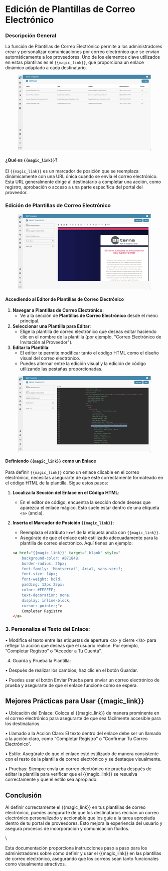 # Edición de Plantillas de Correo Electrónico

### Descripción General

La función de Plantillas de Correo Electrónico permite a los administradores crear y personalizar comunicaciones por correo electrónico que se envían automáticamente a los proveedores. Uno de los elementos clave utilizados en estas plantillas es el `{{magic_link}}`, que proporciona un enlace dinámico adaptado a cada destinatario.

<figure><img src="../../../.gitbook/assets/Bildschirmfoto 2024-08-25 um 12.33.35.png" alt="Portal del Proveedor - Plantilla de Correo Electrónico"><figcaption></figcaption></figure>

#### ¿Qué es `{{magic_link}}`?

El `{{magic_link}}` es un marcador de posición que se reemplaza dinámicamente con una URL única cuando se envía el correo electrónico. Esta URL generalmente dirige al destinatario a completar una acción, como registro, aprobación o acceso a una parte específica del portal del proveedor.

### Edición de Plantillas de Correo Electrónico

<figure><img src="../../../.gitbook/assets/Bildschirmfoto 2024-08-25 um 12.35.53.png" alt=""><figcaption></figcaption></figure>

#### Accediendo al Editor de Plantillas de Correo Electrónico

1. **Navegar a Plantillas de Correo Electrónico**:
   * Ve a la sección de **Plantillas de Correo Electrónico** desde el menú principal.
2. **Seleccionar una Plantilla para Editar**:
   * Elige la plantilla de correo electrónico que deseas editar haciendo clic en el nombre de la plantilla (por ejemplo, "Correo Electrónico de Invitación al Proveedor").
3. **Editar la Plantilla**:
   * El editor te permite modificar tanto el código HTML como el diseño visual del correo electrónico.
   * Puedes alternar entre la edición visual y la edición de código utilizando las pestañas proporcionadas.

<figure><img src="../../../.gitbook/assets/Bildschirmfoto 2024-08-25 um 12.36.41.png" alt=""><figcaption></figcaption></figure>

#### Definiendo `{{magic_link}}` como un Enlace

Para definir `{{magic_link}}` como un enlace clicable en el correo electrónico, necesitas asegurarte de que esté correctamente formateado en el código HTML de la plantilla. Sigue estos pasos:

1. **Localiza la Sección del Enlace en el Código HTML**:
   * En el editor de código, encuentra la sección donde deseas que aparezca el enlace mágico. Esto suele estar dentro de una etiqueta `<a>` (ancla).
2. **Inserta el Marcador de Posición `{{magic_link}}`**:

    * Reemplaza el atributo `href` de la etiqueta ancla con `{{magic_link}}`.
    * Asegúrate de que el enlace esté estilizado adecuadamente para la plantilla de correo electrónico. Aquí tienes un ejemplo:

    ```html
    <a href="{{magic_link}}" target="_blank" style="
        background-color: #B7184B;
        border-radius: 25px;
        font-family: 'Montserrat', Arial, sans-serif;
        font-size: 14px;
        font-weight: bold;
        padding: 12px 25px;
        color: #FFFFFF;
        text-decoration: none;
        display: inline-block;
        cursor: pointer;">
        Completar Registro
    </a>
    ```

### 3. Personaliza el Texto del Enlace:

• Modifica el texto entre las etiquetas de apertura \<a> y cierre \</a> para reflejar la acción que deseas que el usuario realice. Por ejemplo, “Completar Registro” o “Acceder a Tu Cuenta”.

4. Guarda y Prueba la Plantilla:

• Después de realizar los cambios, haz clic en el botón Guardar.

• Puedes usar el botón Enviar Prueba para enviar un correo electrónico de prueba y asegurarte de que el enlace funcione como se espera.

## Mejores Prácticas para Usar \{{magic\_link\}}

• Ubicación del Enlace: Coloca el \{{magic\_link\}} de manera prominente en el correo electrónico para asegurarte de que sea fácilmente accesible para los destinatarios.

• Llamado a la Acción Claro: El texto dentro del enlace debe ser un llamado a la acción claro, como “Completar Registro” o “Confirmar Tu Correo Electrónico”.

• Estilo: Asegúrate de que el enlace esté estilizado de manera consistente con el resto de la plantilla de correo electrónico y se destaque visualmente.

• Pruebas: Siempre envía un correo electrónico de prueba después de editar la plantilla para verificar que el \{{magic\_link\}} se resuelva correctamente y que el estilo sea apropiado.

## Conclusión

Al definir correctamente el \{{magic\_link\}} en tus plantillas de correo electrónico, puedes asegurarte de que los destinatarios reciban un correo electrónico personalizado y accionable que los guíe a la tarea apropiada dentro de tu portal de proveedores. Esto mejora la experiencia del usuario y asegura procesos de incorporación y comunicación fluidos.

\

Esta documentación proporciona instrucciones paso a paso para los administradores sobre cómo definir y usar el \{{magic\_link\}} en las plantillas de correo electrónico, asegurando que los correos sean tanto funcionales como visualmente atractivos.